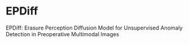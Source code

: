 # EPDiff
EPDiff: Erasure Perception Diffusion Model for Unsupervised Anomaly Detection in Preoperative Multimodal Images
